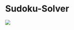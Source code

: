 # Sudoku-Solver

![]([https://github.com/sagnikghoshcr7/images/blob/master/Sudoku-Solver.gif](https://raw.githubusercontent.com/aricooperdavis/SudokuSolver/master/sudoku/animation.gif)https://raw.githubusercontent.com/aricooperdavis/SudokuSolver/master/sudoku/animation.gif)
